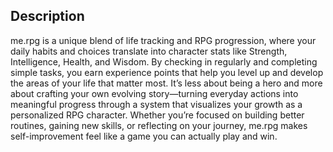 ## Description

me.rpg is a unique blend of life tracking and RPG progression, where your daily habits and choices translate into character stats like Strength, Intelligence, Health, and Wisdom. By checking in regularly and completing simple tasks, you earn experience points that help you level up and develop the areas of your life that matter most. It’s less about being a hero and more about crafting your own evolving story—turning everyday actions into meaningful progress through a system that visualizes your growth as a personalized RPG character. Whether you’re focused on building better routines, gaining new skills, or reflecting on your journey, me.rpg makes self-improvement feel like a game you can actually play and win.
